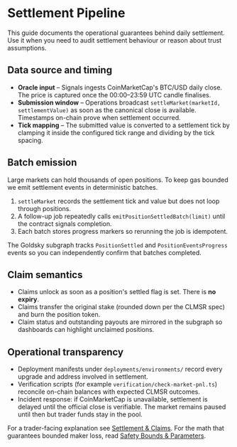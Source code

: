 # Settlement Pipeline

This guide documents the operational guarantees behind daily settlement. Use it when you need to audit settlement behaviour or reason about trust assumptions.

## Data source and timing

- **Oracle input** – Signals ingests CoinMarketCap's BTC/USD daily close. The price is captured once the 00:00–23:59 UTC candle finalises.
- **Submission window** – Operations broadcast `settleMarket(marketId, settlementValue)` as soon as the canonical close is available. Timestamps on-chain prove when settlement occurred.
- **Tick mapping** – The submitted value is converted to a settlement tick by clamping it inside the configured tick range and dividing by the tick spacing.

## Batch emission

Large markets can hold thousands of open positions. To keep gas bounded we emit settlement events in deterministic batches.

1. `settleMarket` records the settlement tick and value but does not loop through positions.
2. A follow-up job repeatedly calls `emitPositionSettledBatch(limit)` until the contract signals completion.
3. Each batch stores progress markers so rerunning the job is idempotent.

The Goldsky subgraph tracks `PositionSettled` and `PositionEventsProgress` events so you can independently confirm that batches completed.

## Claim semantics

- Claims unlock as soon as a position's settled flag is set. There is **no expiry**.
- Claims transfer the original stake (rounded down per the CLMSR spec) and burn the position token.
- Claim status and outstanding payouts are mirrored in the subgraph so dashboards can highlight unclaimed positions.

## Operational transparency

- Deployment manifests under `deployments/environments/` record every upgrade and address involved in settlement.
- Verification scripts (for example `verification/check-market-pnl.ts`) reconcile on-chain balances with expected CLMSR outcomes.
- Incident response: if CoinMarketCap is unavailable, settlement is delayed until the official close is verifiable. The market remains paused until then but trader funds stay in the pool.

For a trader-facing explanation see [Settlement & Claims](../user/settlement.md). For the math that guarantees bounded maker loss, read [Safety Bounds & Parameters](../mechanism/safety-parameters.md).
